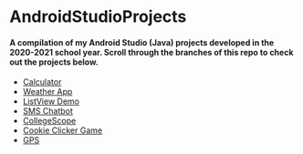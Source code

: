 # AndroidStudioProjects

#### A compilation of my Android Studio (Java) projects developed in the 2020-2021 school year. Scroll through the branches of this repo to check out the projects below.

- <a href="https://github.com/aadikatyal/AndroidStudioProjects/tree/calculator">Calculator</a>
- <a href="https://github.com/aadikatyal/AndroidStudioProjects/tree/weather">Weather App</a>
- <a href="https://github.com/aadikatyal/AndroidStudioProjects/tree/listview">ListView Demo</a>
- <a href="https://github.com/aadikatyal/AndroidStudioProjects/tree/sms">SMS Chatbot</a>
- <a href="https://github.com/aadikatyal/CollegeScope">CollegeScope</a>
- <a href="https://github.com/aadikatyal/AndroidStudioProjects/tree/cookie">Cookie Clicker Game</a>
- <a href="https://github.com/aadikatyal/AndroidStudioProjects/tree/gps">GPS</a>
